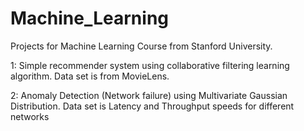 # Machine_Learning

Projects for Machine Learning Course from Stanford University.

1: Simple recommender system using collaborative filtering learning algorithm.
Data set is from MovieLens.

2: Anomaly Detection (Network failure) using Multivariate Gaussian Distribution.
Data set is Latency and Throughput speeds for different networks
